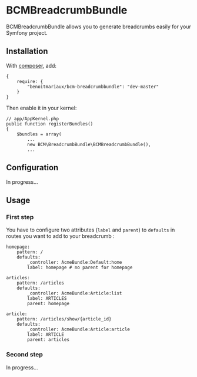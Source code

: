 BCMBreadcrumbBundle
===================

BCMBreadcrumbBundle allows you to generate breadcrumbs easily for your Symfony project.

Installation
------------

With [composer](http://packagist.org), add:

    {
        require: {
            "benoitmariaux/bcm-breadcrumbbundle": "dev-master"
        }
    }

Then enable it in your kernel:

    // app/AppKernel.php
    public function registerBundles()
    {
        $bundles = array(
            ...
            new BCM\BreadcrumbBundle\BCMBreadcrumbBundle(),
            ...

Configuration
-------------

In progress...

Usage
-----

### First step

You have to configure two attributes (`label` and `parent`) to `defaults` in routes you want to add to your breadcrumb :

    homepage:
        pattern: /
        defaults:
            _controller: AcmeBundle:Default:home
            label: homepage # no parent for homepage

    articles:
        pattern: /articles
        defaults:
            _controller: AcmeBundle:Article:list
            label: ARTICLES
            parent: homepage

    article:
        pattern: /articles/show/{article_id}
        defaults:
            _controller: AcmeBundle:Article:article
            label: ARTICLE
            parent: articles

### Second step
In progress...
